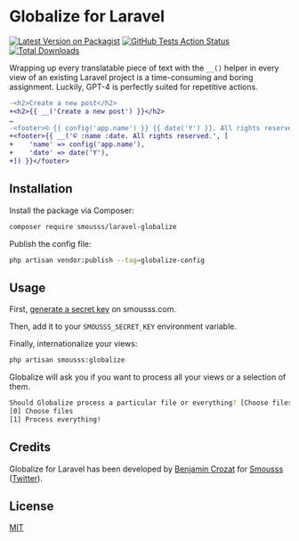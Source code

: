 # Globalize for Laravel

[![Latest Version on Packagist](https://img.shields.io/packagist/v/smousss/laravel-globalize.svg?style=flat-square)](https://packagist.org/packages/smousss/laravel-globalize)
[![GitHub Tests Action Status](https://img.shields.io/github/actions/workflow/status/smousss/laravel-globalize/run-tests.yml?branch=main&label=tests&style=flat-square)](https://github.com/smousss/laravel-globalize/actions?query=workflow%3Arun-tests+branch%3Amain)
[![Total Downloads](https://img.shields.io/packagist/dt/smousss/laravel-globalize.svg?style=flat-square)](https://packagist.org/packages/smousss/laravel-globalize)

Wrapping up every translatable piece of text with the `__()` helper in every view of an existing Laravel project is a time-consuming and boring assignment. Luckily, GPT-4 is perfectly suited for repetitive actions.

```diff
-<h2>Create a new post</h2>
+<h2>{{ __('Create a new post') }}</h2>
…
-<footer>© {{ config('app.name') }} {{ date('Y') }}. All rights reserved.</footer>
+<footer>{{ __('© :name :date. All rights reserved.', [
+    'name' => config('app.name'),
+    'date' => date('Y'),
+]) }}</footer>
```

## Installation

Install the package via Composer:

```bash
composer require smousss/laravel-globalize
```

Publish the config file:

```bash
php artisan vendor:publish --tag=globalize-config
```

## Usage

First, [generate a secret key](https://smousss.com/dashboard) on smousss.com.

Then, add it to your `SMOUSSS_SECRET_KEY` environment variable.

Finally, internationalize your views:

```bash
php artisan smousss:globalize
```

Globalize will ask you if you want to process all your views or a selection of them.

```bash
Should Globalize process a particular file or everything? [Choose files]:
[0] Choose files
[1] Process everything!
```

## Credits

Globalize for Laravel has been developed by [Benjamin Crozat](https://benjamincrozat.com) for [Smousss](https://smousss.com) ([Twitter](https://twitter.com/benjamincrozat)).

## License

[MIT](LICENSE.md)

